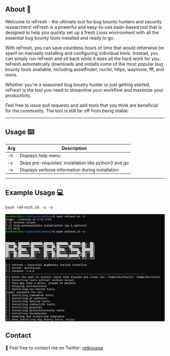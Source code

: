 ## About 🤔
Welcome to reFresh - the ultimate tool for bug bounty hunters and security researchers! reFresh is a powerful and easy-to-use bash-based tool that is designed to help you quickly set up a fresh Linux environment with all the essential bug bounty tools installed and ready to go.

With reFresh, you can save countless hours of time that would otherwise be spent on manually installing and configuring individual tools. Instead, you can simply run reFresh and sit back while it does all the hard work for you. reFresh automatically downloads and installs some of the most popular bug bounty tools available, including assetfinder, nuclei, httpx, waymore, fff, and more.

Whether you're a seasoned bug bounty hunter or just getting started, reFresh is the tool you need to streamline your workflow and maximize your productivity.

Feel free to issue pull requests and add tools that you think are beneficial for the community. The tool is still far off from being stable.


***

## Usage ⌨️
| Arg | Description |
| ---- | ---| 
| -h | Displays help menu |
| -s | Skips pre-requistes' installation like python3 and go
| -v | Displays verbose information during installation |

***

## Example Usage 💻
```
bash reFresh.sh -s -v
```
<img src="https://github.com/retkoussa/reFresh/blob/master/img/reFresh.png">


## Contact
📨 Feel free to contact me on Twitter: <a href="https://twitter.com/retkoussa">retkoussa</a>


